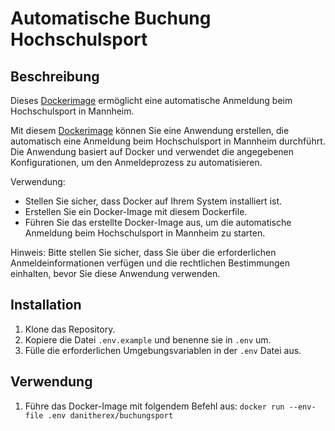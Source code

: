 # Automatische Buchung Hochschulsport



## Beschreibung

Dieses [Dockerimage](https://hub.docker.com/repository/docker/danitherex/buchungsport/general) ermöglicht eine automatische Anmeldung beim Hochschulsport in Mannheim.

Mit diesem [Dockerimage](https://hub.docker.com/repository/docker/danitherex/buchungsport/general) können Sie eine Anwendung erstellen, die automatisch eine Anmeldung beim Hochschulsport in Mannheim durchführt. Die Anwendung basiert auf Docker und verwendet die angegebenen Konfigurationen, um den Anmeldeprozess zu automatisieren.

Verwendung:
- Stellen Sie sicher, dass Docker auf Ihrem System installiert ist.
- Erstellen Sie ein Docker-Image mit diesem Dockerfile.
- Führen Sie das erstellte Docker-Image aus, um die automatische Anmeldung beim Hochschulsport in Mannheim zu starten.

Hinweis: Bitte stellen Sie sicher, dass Sie über die erforderlichen Anmeldeinformationen verfügen und die rechtlichen Bestimmungen einhalten, bevor Sie diese Anwendung verwenden.


## Installation

1. Klone das Repository.
2. Kopiere die Datei `.env.example` und benenne sie in `.env` um.
3. Fülle die erforderlichen Umgebungsvariablen in der `.env` Datei aus.

## Verwendung

1. Führe das Docker-Image mit folgendem Befehl aus:
`docker run --env-file .env danitherex/buchungsport`
